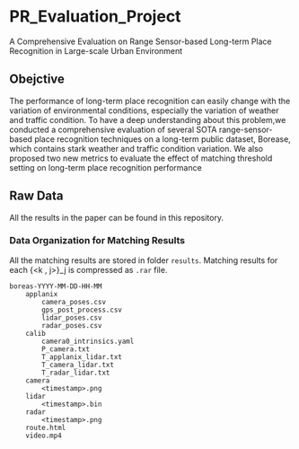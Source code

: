 # PR_Evaluation_Project
A Comprehensive Evaluation on Range Sensor-based Long-term Place Recognition in Large-scale Urban Environment

## Obejctive
The performance of long-term place recognition can easily change with the variation of environmental conditions, especially the variation of weather and traffic condition. To have a deep understanding about this problem,we conducted a comprehensive evaluation of several SOTA range-sensor-based place recognition techniques on a long-term public dataset, Borease, which contains stark weather and traffic condition variation. We also proposed two new metrics to evaluate the effect of matching threshold setting on long-term place recognition performance

## Raw Data
All the results in the paper can be found in this repository.

### Data Organization for Matching Results

All the matching results are stored in folder `results`. Matching results for each {<k , j>}_j is compressed as `.rar` file.

```text
boreas-YYYY-MM-DD-HH-MM
	applanix
		camera_poses.csv
		gps_post_process.csv
		lidar_poses.csv
		radar_poses.csv
	calib
		camera0_intrinsics.yaml
		P_camera.txt
		T_applanix_lidar.txt
		T_camera_lidar.txt
		T_radar_lidar.txt
	camera
		<timestamp>.png
	lidar
		<timestamp>.bin
	radar
		<timestamp>.png
	route.html
	video.mp4
```
